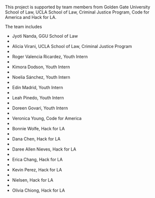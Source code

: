 This project is supported by team members from Golden Gate University School of Law, UCLA School of Law, Criminal Justice Program, Code for America and Hack for LA.

The team includes
- Jyoti Nanda, GGU School of Law
- 
- Alicia Virani, UCLA School of Law, Criminal Justice Program
- 
- Roger Valencia Ricardez, Youth Intern 
- 
- Kimora Dodson, Youth Intern
- 
- Noelia Sánchez, Youth Intern
- 
- Edin Madrid, Youth Intern
- 
- Leah Pinedo, Youth Intern
- 
- Doreen Govari, Youth Intern
- 
- Veronica Young, Code for America
- 
- Bonnie Wolfe, Hack for LA
- 
- Dana Chen, Hack for LA
- 
- Daree Allen Nieves, Hack for LA
- 
- Erica Chang, Hack for LA
- 
- Kevin Perez, Hack for LA
- 
- Nielsen, Hack for LA
- 
- Olivia Chiong, Hack for LA
